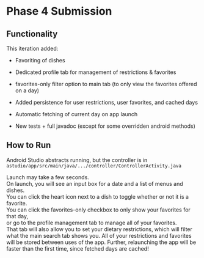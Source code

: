 # Phase 4 Submission

## Functionality

This iteration added:

* Favoriting of dishes 

* Dedicated profile tab for management of restrictions & favorites

* favorites-only filter option to main tab (to only view the favorites offered on a day)

* Added persistence for user restrictions, user favorites, and cached days

* Automatic fetching of current day on app launch

* New tests + full javadoc (except for some overridden android methods)

## How to Run

Android Studio abstracts running, but the controller is in `astudio/app/src/main/java/.../controller/ControllerActivity.java`

Launch may take a few seconds. \
On launch, you will see an input box for a date and a list of menus and dishes. \
You can click the heart icon next to a dish to toggle whether or not it is a favorite. \
You can click the favorites-only checkbox to only show your favorites for that day, \
or go to the profile management tab to manage all of your favorites. \
That tab will also allow you to set your dietary restrictions, which will filter what the main search tab shows you. 
All of your restrictions and favorites will be stored between uses of the app. Further, relaunching the app will be faster than the first time, since fetched days are cached!
